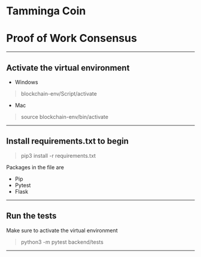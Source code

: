 # Tamminga Coin
# Proof of Work Consensus
----
**Activate the virtual environment**
----
- Windows
> blockchain-env/Script/activate

- Mac
> source blockchain-env/bin/activate

----
**Install requirements.txt to begin**
----
> pip3 install -r requirements.txt

Packages in the file are
- Pip
- Pytest
- Flask

----
**Run the tests**
----

Make sure to activate the virtual environment

>python3 -m pytest backend/tests

----
